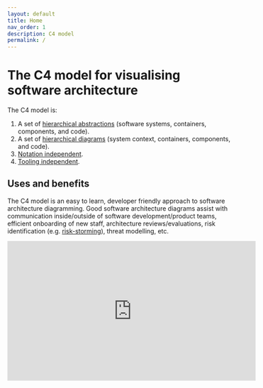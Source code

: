 ```yaml
---
layout: default
title: Home
nav_order: 1
description: C4 model
permalink: /
---
```


# The C4 model for visualising software architecture

The C4 model is:

1. A set of [hierarchical abstractions](/abstractions) (software systems, containers, components, and code).
2. A set of [hierarchical diagrams](/diagrams) (system context, containers, components, and code).
3. [Notation independent](/notation).
4. [Tooling independent](/tooling).

## Uses and benefits

The C4 model is an easy to learn, developer friendly approach to software architecture diagramming.
Good software architecture diagrams assist with communication inside/outside of software development/product teams,
efficient onboarding of new staff, architecture reviews/evaluations, risk identification (e.g. [risk-storming](https://riskstorming.com)),
threat modelling, etc.

<div style="text-align: center">
<iframe width="560" height="315" src="https://www.youtube-nocookie.com/embed/x2-rSnhpw0g" title="YouTube video player" frameborder="0" allow="accelerometer; autoplay; clipboard-write; encrypted-media; gyroscope; picture-in-picture; web-share" allowfullscreen></iframe>
</div>

<script>
    const links = {
        'abstractions': '/abstractions',
        'systemcontextdiagram': '/diagrams/system-context',
        'containerdiagram': '/diagrams/containers',
        'componentdiagram': '/diagrams/components',
        'codediagram': '/diagrams/code',
        'systemlandscapediagram': '/diagrams/system-landscape',
        'dynamicdiagram': '/diagrams/dynamic',
        'deploymentdiagram': '/diagrams/deployment',
        'notation': '/notation',
        'tooling': '/tooling',
        'faq': '/faq',
    };
    var hash = window.location.hash;

    if (hash && hash.length > 0) {
        hash = hash.substring(1).toLowerCase();
        const link = links[hash];

        if (link) {
            window.location.href = link;
        }
    }
</script>